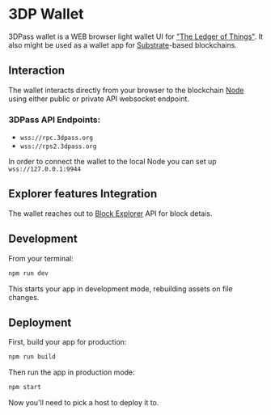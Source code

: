 # 3DP Wallet
3DPass wallet is a WEB browser light wallet UI for ["The Ledger of Things"](https://github.com/3Dpass/3DP). It also might be used as a wallet app for [Substrate](https://github.com/paritytech/substrate)-based blockchains.

## Interaction
The wallet interacts directly from your browser to the blockchain [Node](https://github.com/3Dpass/3DP) using either public or private API websocket endpoint. 

### 3DPass API Endpoints:
- `wss://rpc.3dpass.org`
- `wss://rps2.3dpass.org`

In order to connect the wallet to the local Node you can set up `wss://127.0.0.1:9944` 

## Explorer features Integration
The wallet reaches out to [Block Explorer](https://github.com/3Dpass/explorer) API for block detais.

## Development

From your terminal:

```sh
npm run dev
```

This starts your app in development mode, rebuilding assets on file changes.

## Deployment

First, build your app for production:

```sh
npm run build
```

Then run the app in production mode:

```sh
npm start
```

Now you'll need to pick a host to deploy it to.
